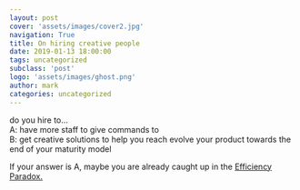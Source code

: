 ```yaml
---
layout: post
cover: 'assets/images/cover2.jpg'
navigation: True
title: On hiring creative people
date: 2019-01-13 18:00:00
tags: uncategorized
subclass: 'post'
logo: 'assets/images/ghost.png'
author: mark
categories: uncategorized
---
```

<!-- wp:paragraph -->  <p>do you hire to…<br> A: have more staff to give commands to<br> B: get creative solutions to help you reach evolve your product towards the end of your maturity model</p>  <!-- /wp:paragraph -->    <!-- wp:paragraph -->  <p>If your answer is A, maybe you are already caught up in the <a href="/2016/12/04/efficiency-paradox/">Efficiency Paradox.</a></p>  <!-- /wp:paragraph -->
